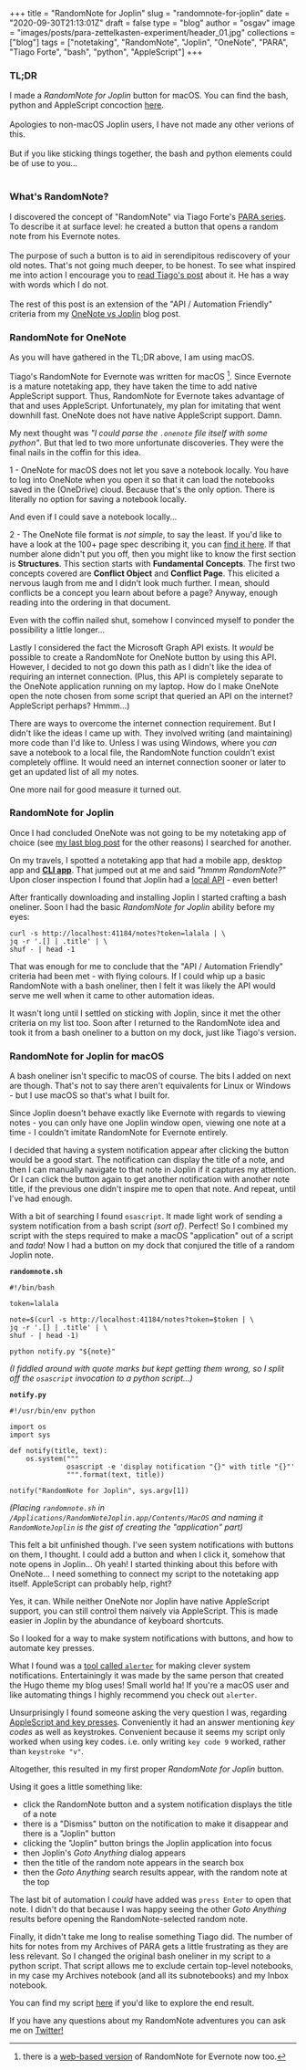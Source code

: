 
+++
title = "RandomNote for Joplin"
slug = "randomnote-for-joplin"
date = "2020-09-30T21:13:01Z"
draft = false
type = "blog"
author = "osgav"
image = "images/posts/para-zettelkasten-experiment/header_01.jpg"
collections = ["blog"]
tags = ["notetaking", "RandomNote", "Joplin", "OneNote", "PARA", "Tiago Forte", "bash", "python", "AppleScript"]
+++

### TL;DR 

I made a *RandomNote for Joplin* button for macOS. You can find the bash, python and AppleScript concoction [here](https://github.com/osgav/randomnote-for-joplin).
<br><br>
Apologies to non-macOS Joplin users, I have not made any other verions of this.
<br><br>
But if you like sticking things together, the bash and python elements could be of use to you... 
<br><br>

### What's RandomNote? 

I discovered the concept of "RandomNote" via Tiago Forte's [PARA series](https://fortelabs.co/blog/p-a-r-a-iii-building-an-idea-generator/). To describe it at surface level: he created a button that opens a random note from his Evernote notes.
<br><br>
The purpose of such a button is to aid in serendipitous rediscovery of your old notes. That's not going much deeper, to be honest. To see what inspired me into action I encourage you to [read Tiago's post](https://fortelabs.co/blog/p-a-r-a-iii-building-an-idea-generator/) about it. He has a way with words which I do not. 
<br><br>
The rest of this post is an extension of the "API / Automation Friendly" criteria from my [OneNote vs Joplin](/blog/onenote-vs-joplin.html) blog post. 

<!--more-->


### RandomNote for OneNote 

As you will have gathered in the TL;DR above, I am using macOS. 

Tiago's RandomNote for Evernote was written for macOS [^1]. Since Evernote is a mature notetaking app, they have taken the time to add native AppleScript support. Thus, RandomNote for Evernote takes advantage of that and uses AppleScript. Unfortunately, my plan for imitating that went downhill fast. OneNote does not have native AppleScript support. Damn.

[^1]: there is a [web-based version](https://fortelabs.co/blog/randomnote-web/) of RandomNote for Evernote now too.

My next thought was *"I could parse the `.onenote` file itself with some python"*. But that led to two more unfortunate discoveries. They were the final nails in the coffin for this idea. 

1 - OneNote for macOS does not let you save a notebook locally. You have to log into OneNote when you open it so that it can load the notebooks saved in the (OneDrive) cloud. Because that's the only option. There is literally no option for saving a notebook locally.

And even if I could save a notebook locally... 

2 - The OneNote file format is *not simple*, to say the least. If you'd like to have a look at the 100+ page spec describing it, you can [find it here](https://docs.microsoft.com/en-us/openspecs/office_file_formats/ms-one/73d22548-a613-4350-8c23-07d15576be50). If that number alone didn't put you off, then you might like to know the first section is **Structures**. This section starts with **Fundamental Concepts**. The first two concepts covered are **Conflict Object** and **Conflict Page**. This elicited a nervous laugh from me and I didn't look much further. I mean, should conflicts be a concept you learn about before a page? Anyway, enough reading into the ordering in that document.

Even with the coffin nailed shut, somehow I convinced myself to ponder the possibility a little longer... 

Lastly I considered the fact the Microsoft Graph API exists. It *would* be possible to create a RandomNote for OneNote button by using this API. However, I decided to not go down this path as I didn't like the idea of requiring an internet connection. (Plus, this API is completely separate to the OneNote application running on my laptop. How do I make OneNote open the note chosen from some script that queried an API on the internet? AppleScript perhaps? Hmmm...)

There are ways to overcome the internet connection requirement. But I didn't like the ideas I came up with. They involved writing (and maintaining) more code than I'd like to. Unless I was using Windows, where you *can* save a notebook to a local file, the RandomNote function couldn't exist completely offline. It would need an internet connection sooner or later to get an updated list of all my notes. 

One more nail for good measure it turned out.

### RandomNote for Joplin 

Once I had concluded OneNote was not going to be my notetaking app of choice (see [my last blog post](/blog/onenote-vs-joplin.html) for the other reasons) I searched for another. 

On my travels, I spotted a notetaking app that had a mobile app, desktop app and [**CLI app**](https://joplinapp.org/terminal/). That jumped out at me and said *"hmmm RandomNote?"* Upon closer inspection I found that Joplin had a [local API](https://joplinapp.org/api/) - even better!

After frantically downloading and installing Joplin I started crafting a bash oneliner. Soon I had the basic *RandomNote for Joplin* ability before my eyes:

```
curl -s http://localhost:41184/notes?token=lalala | \
jq -r '.[] | .title' | \
shuf - | head -1
```

That was enough for me to conclude that the "API / Automation Friendly" criteria had been met - with flying colours. If I could whip up a basic RandomNote with a bash oneliner, then I felt it was likely the API would serve me well when it came to other automation ideas. 

It wasn't long until I settled on sticking with Joplin, since it met the other criteria on my list too. Soon after I returned to the RandomNote idea and took it from a bash oneliner to a button on my dock, just like Tiago's version. 

### RandomNote for Joplin for macOS

A bash oneliner isn't specific to macOS of course. The bits I added on next are though. That's not to say there aren't equivalents for Linux or Windows - but I use macOS so that's what I built for. 

Since Joplin doesn't behave exactly like Evernote with regards to viewing notes - you can only have one Joplin window open, viewing one note at a time - I couldn't imitate RandomNote for Evernote entirely.

I decided that having a system notification appear after clicking the button would be a good start. The notification can display the title of a note, and then I can manually navigate to that note in Joplin if it captures my attention. Or I can click the button again to get another notification with another note title, if the previous one didn't inspire me to open that note. And repeat, until I've had enough.

With a bit of searching I found `osascript`. It made light work of sending a system notification from a bash script *(sort of)*. Perfect! So I combined my script with the steps required to make a macOS "application" out of a script and *tada*! Now I had a button on my dock that conjured the title of a random Joplin note.

**`randomnote.sh`**

```
#!/bin/bash

token=lalala

note=$(curl -s http://localhost:41184/notes?token=$token | \
jq -r '.[] | .title' | \
shuf - | head -1)

python notify.py "${note}"
```

*(I fiddled around with quote marks but kept getting them wrong, so I split off the `osascript` invocation to a python script...)*

**`notify.py`**

```
#!/usr/bin/env python

import os
import sys

def notify(title, text):
    os.system("""
              osascript -e 'display notification "{}" with title "{}"'
              """.format(text, title))

notify("RandomNote for Joplin", sys.argv[1])
```

*(Placing `randomnote.sh` in `/Applications/RandomNoteJoplin.app/Contents/MacOS` and naming it `RandomNoteJoplin` is the gist of creating the "application" part)*

This felt a bit unfinished though. I've seen system notifications with buttons on them, I thought. I could add a button and when I click it, somehow that note opens in Joplin... Oh yeah! I started thinking about this before with OneNote... I need something to connect my script to the notetaking app itself. AppleScript can probably help, right? 

Yes, it can. While neither OneNote nor Joplin have native AppleScript support, you can still control them naively via AppleScript. This is made easier in Joplin by the abundance of keyboard shortcuts. 

So I looked for a way to make system notifications with buttons, and how to automate key presses.

What I found was a [tool called `alerter`](https://github.com/vjeantet/alerter) for making clever system notifications. Entertainingly it was made by the same person that created the Hugo theme my blog uses! Small world ha! If you're a macOS user and like automating things I highly recommend you check out `alerter`.

Unsurprisingly I found someone asking the very question I was, regarding [AppleScript and key presses](https://apple.stackexchange.com/questions/36943/how-do-i-automate-a-key-press-in-applescript). Conveniently it had an answer mentioning *key codes* as well as keystrokes. Convenient because it seems my script only worked when using key codes. i.e. only writing `key code 9` worked, rather than `keystroke "v"`.

Altogether, this resulted in my first proper *RandomNote for Joplin* button. 

Using it goes a little something like:

- click the RandomNote button and a system notification displays the title of a note
- there is a "Dismiss" button on the notification to make it disappear and there is a "Joplin" button
- clicking the "Joplin" button brings the Joplin application into focus
- then Joplin's *Goto Anything* dialog appears
- then the title of the random note appears in the search box
- then the *Goto Anything* search results appear, with the random note at the top

The last bit of automation I *could* have added was `press Enter` to open that note. I didn't do that because I was happy seeing the other *Goto Anything* results before opening the RandomNote-selected random note. 

Finally, it didn't take me long to realise something Tiago did. The number of hits for notes from my Archives of PARA gets a little frustrating as they are less relevant. So I changed the original bash oneliner in my script to a python script. That script allows me to exclude certain top-level notebooks, in my case my Archives notebook (and all its subnotebooks) and my Inbox notebook.

You can find my script [here](https://github.com/osgav/randomnote-for-joplin) if you'd like to explore the end result.

If you have any questions about my RandomNote adventures you can ask me on [Twitter!](https://twitter.com/ZER0D0TS)
